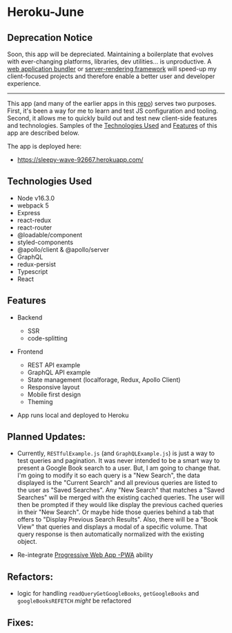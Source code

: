 # Heroku-June

## Deprecation Notice

Soon, this app will be depreciated. Maintaining a boilerplate that evolves with ever-changing platforms, libraries, dev utilities... is unproductive. A [web application bundler](https://github.com/parcel-bundler/parcel) or [server-rendering framework](https://github.com/vercel/next.js) will speed-up my client-focused projects and therefore enable a better user and developer experience.

----

This app (and many of the earlier apps in this [repo](https://github.com/alexsmith716)) serves two purposes. First, it's been a way for me to learn and test JS configuration and tooling. Second, it allows me to quickly build out and test new client-side features and technologies. Samples of the [Technologies Used](#technologies-used) and [Features](#features) of this app are described below.

The app is deployed here:

* https://sleepy-wave-92667.herokuapp.com/

## Technologies Used
- Node v16.3.0
- webpack 5
- Express
- react-redux
- react-router
- @loadable/component
- styled-components
- @apollo/client & @apollo/server
- GraphQL
- redux-persist
- Typescript
- React

## Features
- Backend
  - SSR
  - code-splitting

- Frontend
  - REST API example
  - GraphQL API example
  - State management (localforage, Redux, Apollo Client)
  - Responsive layout
  - Mobile first design
  - Theming

- App runs local and deployed to Heroku

## Planned Updates:

* Currently, `RESTfulExample.js` (and `GraphQLExample.js`) is just a way to test queries and pagination. It was never intended to be a smart way to present a Google Book search to a user. But, I am going to change that. I'm going to modify it so each query is a "New Search", the data displayed is the "Current Search" and all previous queries are listed to the user as "Saved Searches". Any "New Search" that matches a "Saved Searches" will be merged with the existing cached queries. The user will then be prompted if they would like display the previous cached queries in their "New Search". Or maybe hide those queries behind a tab that offers to "Display Previous Search Results". Also, there will be a "Book View" that queries and displays a modal of a specific volume. That query response is then automatically normalized with the existing object.

* Re-integrate [Progressive Web App -PWA](https://github.com/GoogleChrome/workbox) ability

## Refactors:

* logic for handling `readQueryGetGoogleBooks`, `getGoogleBooks` and `googleBooksREFETCH` *might* be refactored

## Fixes:
